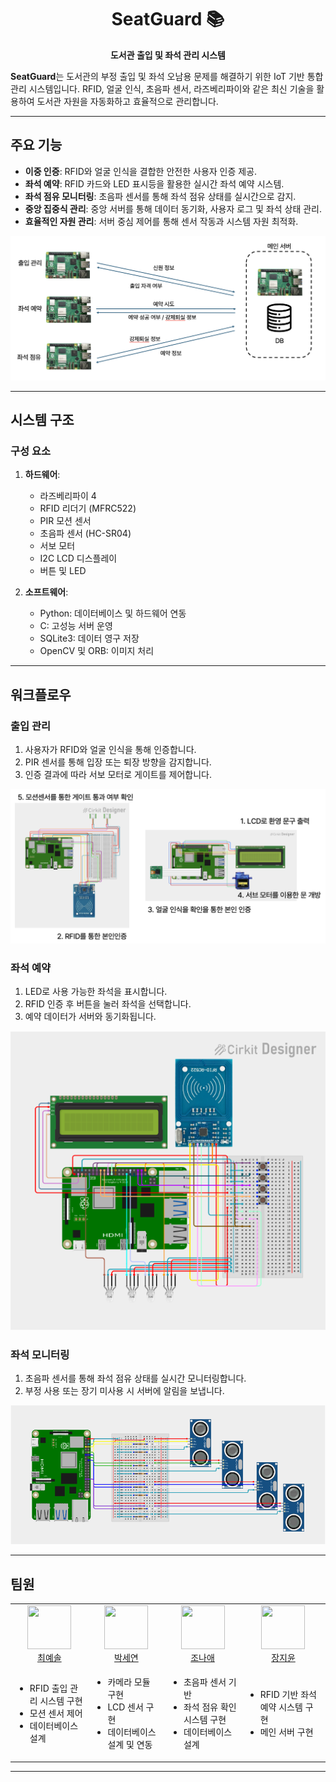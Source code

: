<div align="center" >

# SeatGuard 📚

**도서관 출입 및 좌석 관리 시스템**


</div>

**SeatGuard**는 도서관의 부정 출입 및 좌석 오남용 문제를 해결하기 위한 IoT 기반 통합 관리 시스템입니다. RFID, 얼굴 인식, 초음파 센서, 라즈베리파이와 같은 최신 기술을 활용하여 도서관 자원을 자동화하고 효율적으로 관리합니다.

---

## 주요 기능
- **이중 인증**: RFID와 얼굴 인식을 결합한 안전한 사용자 인증 제공.
- **좌석 예약**: RFID 카드와 LED 표시등을 활용한 실시간 좌석 예약 시스템.
- **좌석 점유 모니터링**: 초음파 센서를 통해 좌석 점유 상태를 실시간으로 감지.
- **중앙 집중식 관리**: 중앙 서버를 통해 데이터 동기화, 사용자 로그 및 좌석 상태 관리.
- **효율적인 자원 관리**: 서버 중심 제어를 통해 센서 작동과 시스템 자원 최적화.

![정보 흐름](readme_images/정보흐름.png)


---

## 시스템 구조
### 구성 요소
1. **하드웨어**:
   - 라즈베리파이 4
   - RFID 리더기 (MFRC522)
   - PIR 모션 센서
   - 초음파 센서 (HC-SR04)
   - 서보 모터
   - I2C LCD 디스플레이
   - 버튼 및 LED

2. **소프트웨어**:
   - Python: 데이터베이스 및 하드웨어 연동
   - C: 고성능 서버 운영
   - SQLite3: 데이터 영구 저장
   - OpenCV 및 ORB: 이미지 처리

---

## 워크플로우
### 출입 관리
1. 사용자가 RFID와 얼굴 인식을 통해 인증합니다.
2. PIR 센서를 통해 입장 또는 퇴장 방향을 감지합니다.
3. 인증 결과에 따라 서보 모터로 게이트를 제어합니다.

![입장관리](readme_images/시스템설계_입장관리.png)



### 좌석 예약
1. LED로 사용 가능한 좌석을 표시합니다.
2. RFID 인증 후 버튼을 눌러 좌석을 선택합니다.
3. 예약 데이터가 서버와 동기화됩니다.

![좌석예약](readme_images/시스템설계_좌석예약.png)


### 좌석 모니터링
1. 초음파 센서를 통해 좌석 점유 상태를 실시간 모니터링합니다.
2. 부정 사용 또는 장기 미사용 시 서버에 알림을 보냅니다.

![좌석점유](readme_images/시스템설계_좌석점유.png)


---

## 팀원
<table>
  <tr>
    <td align="center">
      <img src="https://avatars.githubusercontent.com/yesolz" width="70" height="70" /><br />
      <a href="https://github.com/yesolz">최예솔</a>
    </td>
    <td align="center">
      <img src="https://avatars.githubusercontent.com/bbanghe" width="70" height="70" /><br />
      <a href="https://github.com/bbanghe">박세연</a>
    </td>
    <td align="center">
      <img src="https://avatars.githubusercontent.com/tinon1004" width="70" height="70" /><br />
      <a href="https://github.com/tinon1004">조나애</a>
    </td>
    <td align="center">
      <img src="https://avatars.githubusercontent.com/bumjuni" width="70" height="70" /><br />
      <a href="https://github.com/bumjuni">장지윤</a>
    </td>
  </tr>
  <tr>
    <td align="left">
        <ul>
          <li>RFID 출입 관리 시스템 구현</li>
          <li>모션 센서 제어</li>
          <li>데이터베이스 설계</li>
        </ul>
    </td>
    <td align="left">
        <ul>
          <li>카메라 모듈 구현</li>
          <li>LCD 센서 구현</li>
          <li>데이터베이스 설계 및 연동</li>
        </ul>
    </td>
    <td align="left">
        <ul>
          <li>초음파 센서 기반</li>
          <li>좌석 점유 확인 시스템 구현</li>
          <li>데이터베이스 설계</li>
        </ul>
    </td>
    <td align="left">
        <ul>
          <li>RFID 기반 좌석 예약 시스템 구현</li>
          <li>메인 서버 구현</li>
        </ul>
    </td>
  </tr>
</table>


---
